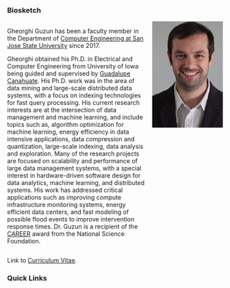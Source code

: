 ### Biosketch

<div style="display: grid; grid-template-columns: auto auto; column-gap: 15px;">
  <div>
  <p>
Gheorghi Guzun has been a faculty member in the Department of <a href="https://sjsu.edu/cmpe">Computer Engineering at San Jose State University</a> since 2017. 
</p>
  <p>
Gheorghi obtained his Ph.D. in Electrical and Computer Engineering from University of Iowa being guided and supervised by <a href="https://engineering.uiowa.edu/people/guadalupe-canahuate">Guadalupe Canahuate</a>. His Ph.D. work was in the area of data mining and large-scale distributed data systems, with a focus on indexing technologies for fast query processing.  
His current research interests are at the intersection of data management and machine learning, and include topics such as, algorithm optimization for machine learning, energy efficiency in data intensive applications, data compression and quantization, large-scale indexing, data analysis and exploration. Many of the research projects are focused on scalability and performance of large data management systems, with a special interest in hardware-driven software design for data analytics, machine learning, and distributed systems. His work has addressed critical applications such as improving compute infrastructure monitoring systems, energy efficient data centers, and fast modeling of possible flood events to improve intervention response times. Dr. Guzun is a recipient of the <a href="https://www.nsf.gov/awardsearch/showAward?AWD_ID=2238291">CAREER</a> award from the National Science Foundation. 
  
  </p>
  </div>
  <div style="vertical-align: top;">
    <img src="gguzun.jpg" width="165px"/>
  </div>
</div>


Link to [Curriculum Vitae](CV.pdf).


<!--### Recent Activities
- (10/2023) Our paper, "Workload-Aware Cache Management of Bitmap Indices" has been accepted for publication at BDCAT 2023. Congratulations to my student co-author Julia Kaeppel!
-->

### Quick Links
<!--- Leave the CS department [some feedback](https://forms.gle/Ltassc7BQkNfnnXB7). -->
